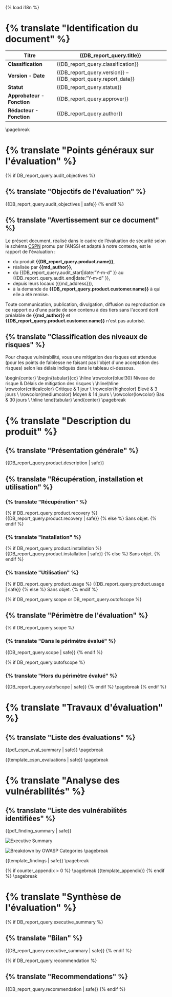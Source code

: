 {% load i18n %}

# {% translate "Identification du document" %}

|**Titre** | {{DB_report_query.title}}|
| - | - |
|**Classification** |{{DB_report_query.classification}} |
|**Version - Date** |{{DB_report_query.version}} – {{DB_report_query.report_date}} |
|**Statut** |{{DB_report_query.status}} |
|**Approbateur - Fonction** |{{DB_report_query.approver}} |
|**Rédacteur - Fonction** |{{DB_report_query.author}}|

\pagebreak

# {% translate "Points généraux sur l'évaluation" %}

{% if DB_report_query.audit_objectives %}
## {% translate "Objectifs de l'évaluation" %}

{{DB_report_query.audit_objectives | safe}}
{% endif %}

## {% translate "Avertissement sur ce document" %}

Le présent document, réalisé dans le cadre de l’évaluation de sécurité selon le schéma [CSPN](https://www.ssi.gouv.fr/administration/produits-certifies/cspn/les-procedures-formulaires-et-methodologies/) promu par l’ANSSI et adapté à notre contexte, est le rapport de l'évaluation :

* du produit **{{DB_report_query.product.name}}**,
* réalisée par **{{md_author}}**,
* du {{DB_report_query.audit_start|date:"Y-m-d" }} au {{DB_report_query.audit_end|date:"Y-m-d" }},
* depuis leurs locaux ({{md_address}}),
* à la demande de **{{DB_report_query.product.customer.name}}** à qui elle a été remise.


Toute communication, publication, divulgation, diffusion ou reproduction de ce rapport ou d'une partie de son contenu à des tiers sans l'accord écrit préalable de **{{md_author}}** et **{{DB_report_query.product.customer.name}}** n'est pas autorisé.

## {% translate "Classification des niveaux de risques" %}

Pour chaque vulnérabilité, vous une mitigation des risques est attendue (pour les points de faiblesse ne faisant pas l'objet d'une acceptation des risques) selon les délais indiqués dans le tableau ci-dessous.

\begin{center}
\begin{tabular}{cc}
    \hline
    \rowcolor{blue!30}
    Niveae de risque & Délais de mitigation des risques \\
    \hline\hline
    \rowcolor{criticalcolor}
    Critique & 1 jour \\
    \rowcolor{highcolor}
    Elevé & 3 jours \\
    \rowcolor{mediumcolor}
    Moyen & 14 jours \\
    \rowcolor{lowcolor}
    Bas & 30 jours \\
    \hline
\end{tabular}
\end{center} 
\pagebreak
# {% translate "Description du produit" %}

## {% translate "Présentation générale" %}

{{DB_report_query.product.description | safe}}

## {% translate "Récupération, installation et utilisation" %}

### {% translate "Récupération" %}

{% if DB_report_query.product.recovery %}
{{DB_report_query.product.recovery | safe}}
{% else %}
Sans objet.
{% endif %}

### {% translate "Installation" %}

{% if DB_report_query.product.installation %}
{{DB_report_query.product.installation | safe}}
{% else %}
Sans objet.
{% endif %}

### {% translate "Utilisation" %}
{% if DB_report_query.product.usage %}
{{DB_report_query.product.usage | safe}}
{% else %}
Sans objet.
{% endif %}

{% if DB_report_query.scope or DB_report_query.outofscope %}
## {% translate "Périmètre de l'évaluation" %}

{% if DB_report_query.scope %}
### {% translate "Dans le périmètre évalué" %}

{{DB_report_query.scope | safe}}
{% endif %}

{% if DB_report_query.outofscope %}
### {% translate "Hors du périmètre évalué" %}

{{DB_report_query.outofscope | safe}}
{% endif %}
\pagebreak
{% endif %}

# {% translate "Travaux d'évaluation" %}

## {% translate "Liste des évaluations" %}
{{pdf_cspn_eval_summary | safe}}
\pagebreak

{{template_cspn_evaluations | safe}}
\pagebreak

# {% translate "Analyse des vulnérabilités" %}

## {% translate "Liste des vulnérabilités identifiées" %}

{{pdf_finding_summary | safe}}

![Executive Summary]({{report_executive_summary_image}})

![Breakdown by OWASP Categories]({{report_owasp_categories_image}})
\pagebreak

{{template_findings | safe}}
\pagebreak

{% if counter_appendix > 0 %}
\pagebreak
{{template_appendix}}
{% endif %}
\pagebreak

# {% translate "Synthèse de l'évaluation" %}

{% if DB_report_query.executive_summary %}
## {% translate "Bilan" %}

{{DB_report_query.executive_summary | safe}}
{% endif %}

{% if DB_report_query.recommendation %}
## {% translate "Recommendations" %}

{{DB_report_query.recommendation | safe}}
{% endif %}



